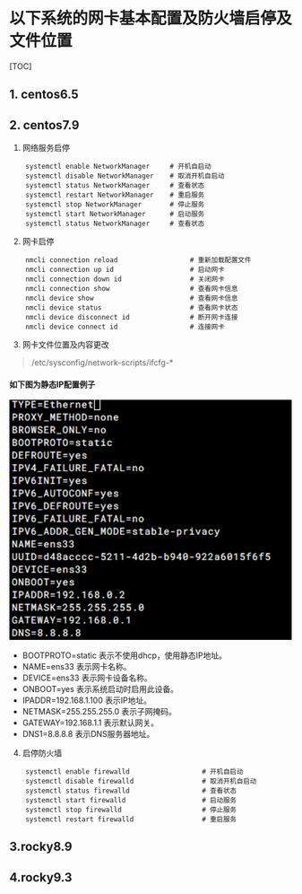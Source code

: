 # 以下系统的网卡基本配置及防火墙启停及文件位置
[TOC]


## 1. centos6.5
## 2. centos7.9
1. 网络服务启停
```
    systemctl enable NetworkManager     # 开机自启动
    systemctl disable NetworkManager    # 取消开机自启动
    systemctl status NetworkManager     # 查看状态
    systemctl restart NetworkManager    # 重启服务
    systemctl stop NetworkManager       # 停止服务
    systemctl start NetworkManager      # 启动服务
    systemctl status NetworkManager     # 查看状态
```
2. 网卡启停
```
    nmcli connection reload                  # 重新加载配置文件
    nmcli connection up id                   # 启动网卡
    nmcli connection down id                 # 关闭网卡
    nmcli connection show                    # 查看网卡信息
    nmcli device show                        # 查看网卡信息
    nmcli device status                      # 查看网卡状态
    nmcli device disconnect id               # 断开网卡连接
    nmcli device connect id                  # 连接网卡
```
3. 网卡文件位置及内容更改
> /etc/sysconfig/network-scripts/ifcfg-*
#### 如下图为静态IP配置例子
![Alt text](image.png)
- BOOTPROTO=static 表示不使用dhcp，使用静态IP地址。
- NAME=ens33 表示网卡名称。
- DEVICE=ens33 表示网卡设备名称。
- ONBOOT=yes 表示系统启动时启用此设备。
- IPADDR=192.168.1.100 表示IP地址。
- NETMASK=255.255.255.0 表示子网掩码。
- GATEWAY=192.168.1.1 表示默认网关。
- DNS1=8.8.8.8 表示DNS服务器地址。
4. 启停防火墙
```
    systemctl enable firewalld                  # 开机自启动
    systemctl disable firewalld                 # 取消开机自启动
    systemctl status firewalld                  # 查看状态
    systemctl start firewalld                   # 启动服务
    systemctl stop firewalld                    # 停止服务
    systemctl restart firewalld                 # 重启服务
```
## 3.rocky8.9




## 4.rocky9.3
